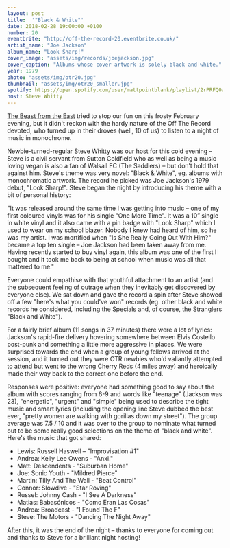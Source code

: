 ```yaml
---
layout: post
title:  '"Black & White"'
date: 2018-02-28 19:00:00 +0100
number: 20
eventbrite: "http://off-the-record-20.eventbrite.co.uk/"
artist_name: "Joe Jackson"
album_name: "Look Sharp!"
cover_image: "assets/img/records/joejackson.jpg"
cover_caption: "Albums whose cover artwork is solely black and white."
year: 1979
photo: "assets/img/otr20.jpg"
thumbnail: "assets/img/otr20_smaller.jpg"
spotify: https://open.spotify.com/user/mattpointblank/playlist/2rPRFQ0anwIJ7ZeDU7zlO0?si=VOS3TUsATI227wNfSHhgDQ
host: Steve Whitty
---
```


[The Beast from the East](http://www.bbc.co.uk/news/in-pictures-43256148) tried to stop our fun on this frosty February evening, but it didn't reckon with the hardy nature of the Off The Record devoted, who turned up in their droves (well, 10 of us) to listen to a night of music in monochrome.

Newbie-turned-regular Steve Whitty was our host for this cold evening – Steve is a civil servant from Sutton Coldfield who as well as being a music loving vegan is also a fan of Walsall FC (The Saddlers) – but don’t hold that against him. Steve's theme was very novel: "Black & White", eg. albums with monochromatic artwork. The record he picked was Joe Jackson's 1979 debut, "Look Sharp!". Steve began the night by introducing his theme with a bit of personal history: 

"It was released around the same time I was getting into music – one of my first coloured vinyls was for his single "One More Time". It was a 10” single in white vinyl and it also came with a pin badge with "Look Sharp" which I used to wear on my school blazer. Nobody I knew had heard of him, so he was my artist. I was mortified when "Is She Really Going Out With Him?" became a top ten single – Joe Jackson had been taken away from me. Having recently started to buy vinyl again, this album was one of the first I bought and it took me back to being at school when music was all that mattered to me."

Everyone could empathise with that youthful attachment to an artist (and the subsequent feeling of outrage when they inevitably get discovered by everyone else). We sat down and gave the record a spin after Steve showed off a few "here's what you could've won" records (eg. other black and white records he considered, including the Specials and, of course, the Stranglers "Black and White").

For a fairly brief album (11 songs in 37 minutes) there were a lot of lyrics: Jackson's rapid-fire delivery hovering somewhere between Elvis Costello post-punk and something a little more aggressive in places. We were surprised towards the end when a group of young fellows arrived at the session, and it turned out they were OTR newbies who'd valiantly attempted to attend but went to the wrong Cherry Reds (4 miles away) and heroically made their way back to the correct one before the end.
 
Responses were positive: everyone had something good to say about the album with scores ranging from 6-9 and words like "teenage" (Jackson was 23), "energetic", "urgent" and "simple" being used to describe the tight music and smart lyrics (including the opening line Steve dubbed the best ever, "pretty women are walking with gorillas down my street"). The group average was 7.5 / 10 and it was over to the group to nominate what turned out to be some really good selections on the theme of "black and white". Here's the music that got shared:

- Lewis: Russell Haswell – "Improvisation #1"
- Andrea: Kelly Lee Owens - "Anxi."
- Matt: Descendents - "Suburban Home"
- Joe: Sonic Youth - "Mildred Pierce"
- Martin: Tilly And The Wall - "Beat Control"
- Connor: Slowdive - "Star Roving"
- Russel: Johnny Cash - "I See A Darkness"
- Matias: Babasónicos - "Como Eran Las Cosas"
- Andrea: Broadcast - "I Found The F"
- Steve: The Motors - "Dancing The Night Away"

After this, it was the end of the night – thanks to everyone for coming out and thanks to Steve for a brilliant night hosting!